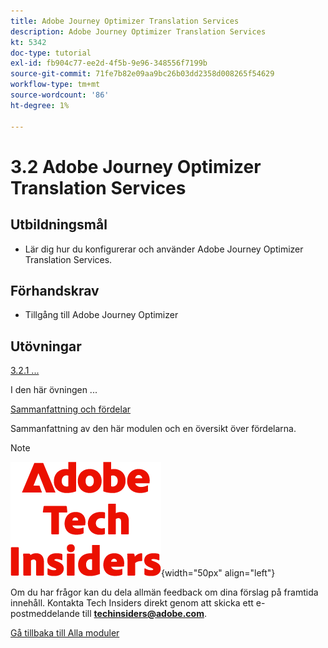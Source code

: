```yaml
---
title: Adobe Journey Optimizer Translation Services
description: Adobe Journey Optimizer Translation Services
kt: 5342
doc-type: tutorial
exl-id: fb904c77-ee2d-4f5b-9e96-348556f7199b
source-git-commit: 71fe7b82e09aa9bc26b03dd2358d008265f54629
workflow-type: tm+mt
source-wordcount: '86'
ht-degree: 1%

---
```


# 3.2 Adobe Journey Optimizer Translation Services

## Utbildningsmål

- Lär dig hur du konfigurerar och använder Adobe Journey Optimizer Translation Services.

## Förhandskrav

- Tillgång till Adobe Journey Optimizer

## Utövningar

[3.2.1 ...](./ex1.md)

I den här övningen ...

[Sammanfattning och fördelar](./summary.md)

Sammanfattning av den här modulen och en översikt över fördelarna.

>[!NOTE]
>
>![Tech Insiders](./../../../assets/images/techinsiders.png){width="50px" align="left"}
>
>Om du har frågor kan du dela allmän feedback om dina förslag på framtida innehåll. Kontakta Tech Insiders direkt genom att skicka ett e-postmeddelande till **techinsiders@adobe.com**.

[Gå tillbaka till Alla moduler](../../../overview.md)
